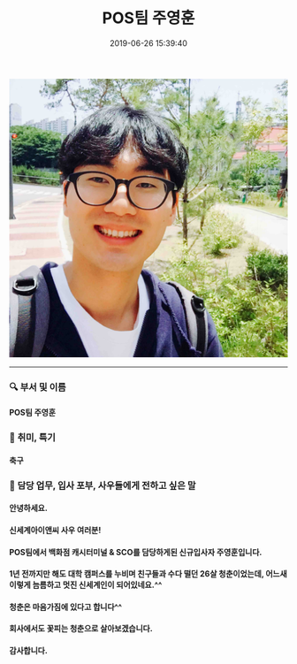 ﻿---
layout: post
title:  "POS팀 주영훈"
date:   2019-06-26 15:39:40
preview:  https://raw.githubusercontent.com/INC-6/INC-6.github.io/master/_asset/%EB%8F%99%EA%B8%B0%EC%82%AC%EC%A7%84/191926.jpg
---

![Picture 1](https://raw.githubusercontent.com/INC-6/INC-6.github.io/master/_asset/%EC%85%80%EC%B9%B4/%EC%98%81%ED%9B%88.jpg)

---

### 🔍 **부서 및 이름**
    
#### POS팀 주영훈

### 🔔 **취미, 특기**

#### 축구

### 🔔 **담당 업무, 입사 포부, 사우들에게 전하고 싶은 말**
 
#### 안녕하세요. 
    
#### 신세계아이앤씨 사우 여러분!
 
#### POS팀에서 백화점 캐시터미널 & SCO를 담당하게된 신규입사자 주영훈입니다. 
    
#### 1년 전까지만 해도 대학 캠퍼스를 누비며 친구들과 수다 떨던 26살 청춘이었는데, 어느새 이렇게 늠름하고 멋진 신세계인이 되어있네요.^^ 
    
#### 청춘은 마음가짐에 있다고 합니다^^
     
#### 회사에서도 꽃피는 청춘으로 살아보겠습니다.
     
#### 감사합니다.
